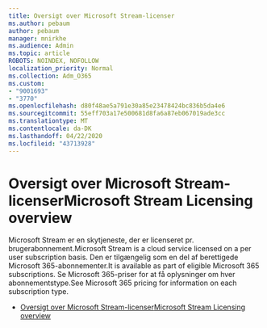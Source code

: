 ```yaml
---
title: Oversigt over Microsoft Stream-licenser
ms.author: pebaum
author: pebaum
manager: mnirkhe
ms.audience: Admin
ms.topic: article
ROBOTS: NOINDEX, NOFOLLOW
localization_priority: Normal
ms.collection: Adm_O365
ms.custom:
- "9001693"
- "3770"
ms.openlocfilehash: d80f48ae5a791e30a85e23478424bc836b5da4e6
ms.sourcegitcommit: 55eff703a17e500681d8fa6a87eb067019ade3cc
ms.translationtype: MT
ms.contentlocale: da-DK
ms.lasthandoff: 04/22/2020
ms.locfileid: "43713928"
---
```

# <a name="microsoft-stream-licensing-overview"></a><span data-ttu-id="4b658-102">Oversigt over Microsoft Stream-licenser</span><span class="sxs-lookup"><span data-stu-id="4b658-102">Microsoft Stream Licensing overview</span></span>

<span data-ttu-id="4b658-103">Microsoft Stream er en skytjeneste, der er licenseret pr. brugerabonnement.</span><span class="sxs-lookup"><span data-stu-id="4b658-103">Microsoft Stream is a cloud service licensed on a per user subscription basis.</span></span> <span data-ttu-id="4b658-104">Den er tilgængelig som en del af berettigede Microsoft 365-abonnementer.</span><span class="sxs-lookup"><span data-stu-id="4b658-104">It is available as part of eligible Microsoft 365 subscriptions.</span></span> <span data-ttu-id="4b658-105">Se Microsoft 365-priser for at få oplysninger om hver abonnementstype.</span><span class="sxs-lookup"><span data-stu-id="4b658-105">See Microsoft 365 pricing for information on each subscription type.</span></span>

- [<span data-ttu-id="4b658-106">Oversigt over Microsoft Stream-licenser</span><span class="sxs-lookup"><span data-stu-id="4b658-106">Microsoft Stream Licensing overview</span></span>](https://docs.microsoft.com/stream/license-overview)